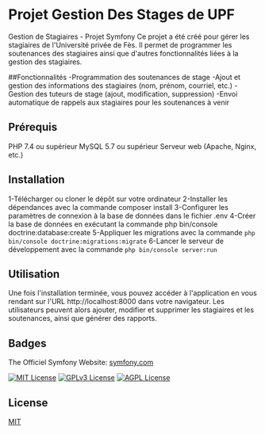 # Projet Gestion Des Stages de UPF
Gestion de Stagiaires - Projet Symfony
Ce projet a été créé pour gérer les stagiaires de l'Université privée de Fès. Il permet de programmer les soutenances des stagiaires ainsi que d'autres fonctionnalités liées à la gestion des stagiaires.

##Fonctionnalités
-Programmation des soutenances de stage
-Ajout et gestion des informations des stagiaires (nom, prénom, courriel, etc.)
-Gestion des tuteurs de stage (ajout, modification, suppression)
-Envoi automatique de rappels aux stagiaires pour les soutenances à venir

## Prérequis
PHP 7.4 ou supérieur
MySQL 5.7 ou supérieur
Serveur web (Apache, Nginx, etc.)

## Installation
1-Télécharger ou cloner le dépôt sur votre ordinateur
2-Installer les dépendances avec la commande composer install
3-Configurer les paramètres de connexion à la base de données dans le fichier .env
4-Créer la base de données en exécutant la commande php bin/console doctrine:database:create
5-Appliquer les migrations avec la commande `php bin/console doctrine:migrations:migrate`
6-Lancer le serveur de développement avec la commande `php bin/console server:run`

## Utilisation
Une fois l'installation terminée, vous pouvez accéder à l'application en vous rendant sur l'URL http://localhost:8000 dans votre navigateur. Les utilisateurs peuvent alors ajouter, modifier et supprimer les stagiaires et les soutenances, ainsi que générer des rapports.

## Badges

The Officiel Symfony Website: [symfony.com](https://www.symfony.com/)

[![MIT License](https://img.shields.io/badge/License-MIT-green.svg)](https://choosealicense.com/licenses/mit/)
[![GPLv3 License](https://img.shields.io/badge/License-GPL%20v3-yellow.svg)](https://opensource.org/licenses/)
[![AGPL License](https://img.shields.io/badge/license-AGPL-blue.svg)](http://www.gnu.org/licenses/agpl-3.0)

## License

[MIT](https://choosealicense.com/licenses/mit/)
